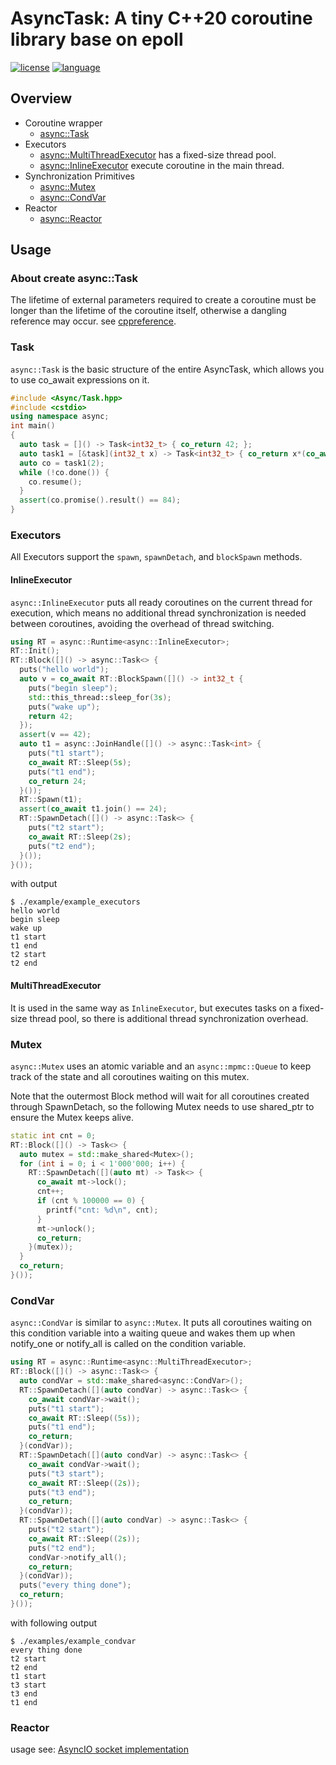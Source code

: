 # AsyncTask: A tiny C++20 coroutine library base on epoll
[![license][badge.license]][license]
[![language][badge.language]][language]

## Overview
* Coroutine wrapper
  - [async::Task](#Task)
* Executors
  - [async::MultiThreadExecutor](#MultiThreadExecutor) has a fixed-size thread pool.
  - [async::InlineExecutor](#InlineExecutor) execute coroutine in the main thread.
* Synchronization Primitives
  - [async::Mutex](#Mutex)
  - [async::CondVar](#CondVar)
* Reactor 
  - [async::Reactor](#Reactor)

## Usage
### About create async::Task
The lifetime of external parameters required to create a coroutine must be longer than the lifetime of the coroutine itself, otherwise a dangling reference may occur.
see [cppreference][task.note].

### Task
`async::Task` is the basic structure of the entire AsyncTask, which allows you to use co_await expressions on it.
```C++
#include <Async/Task.hpp>
#include <cstdio>
using namespace async;
int main()
{
  auto task = []() -> Task<int32_t> { co_return 42; };
  auto task1 = [&task](int32_t x) -> Task<int32_t> { co_return x*(co_await task()); };
  auto co = task1(2);
  while (!co.done()) {
    co.resume();
  }
  assert(co.promise().result() == 84);
}
```
### Executors
All Executors support the `spawn`, `spawnDetach`, and `blockSpawn` methods.
#### InlineExecutor
`async::InlineExecutor` puts all ready coroutines on the current thread for execution, which means no additional thread synchronization is needed between coroutines, avoiding the overhead of thread switching.


```C++
using RT = async::Runtime<async::InlineExecutor>;
RT::Init();
RT::Block([]() -> async::Task<> {
  puts("hello world");
  auto v = co_await RT::BlockSpawn([]() -> int32_t {
    puts("begin sleep");
    std::this_thread::sleep_for(3s);
    puts("wake up");
    return 42;
  });
  assert(v == 42);
  auto t1 = async::JoinHandle([]() -> async::Task<int> {
    puts("t1 start");
    co_await RT::Sleep(5s);
    puts("t1 end");
    co_return 24;
  }());
  RT::Spawn(t1);
  assert(co_await t1.join() == 24);
  RT::SpawnDetach([]() -> async::Task<> {
    puts("t2 start");
    co_await RT::Sleep(2s);
    puts("t2 end");
  }());
}());
```
with output
```
$ ./example/example_executors
hello world
begin sleep
wake up
t1 start
t1 end
t2 start
t2 end
```
#### MultiThreadExecutor
It is used in the same way as `InlineExecutor`, but executes tasks on a fixed-size thread pool, so there is additional thread synchronization overhead.
### Mutex
`async::Mutex` uses an atomic variable and an `async::mpmc::Queue` to keep track of the state and all coroutines waiting on this mutex.

Note that the outermost Block method will wait for all coroutines created through SpawnDetach, so the following Mutex needs to use shared_ptr to ensure the Mutex keeps alive.
```C++
static int cnt = 0;
RT::Block([]() -> Task<> {
  auto mutex = std::make_shared<Mutex>();
  for (int i = 0; i < 1'000'000; i++) {
    RT::SpawnDetach([](auto mt) -> Task<> {
      co_await mt->lock();
      cnt++;
      if (cnt % 100000 == 0) {
        printf("cnt: %d\n", cnt);
      }
      mt->unlock();
      co_return;
    }(mutex));
  }
  co_return;
}());
```
### CondVar
`async::CondVar` is similar to `async::Mutex`. It puts all coroutines waiting on this condition variable into a waiting queue and wakes them up when notify_one or notify_all is called on the condition variable.
```C++
using RT = async::Runtime<async::MultiThreadExecutor>;
RT::Block([]() -> async::Task<> {
  auto condVar = std::make_shared<async::CondVar>();
  RT::SpawnDetach([](auto condVar) -> async::Task<> {
    co_await condVar->wait();
    puts("t1 start");
    co_await RT::Sleep((5s));
    puts("t1 end");
    co_return;
  }(condVar));
  RT::SpawnDetach([](auto condVar) -> async::Task<> {
    co_await condVar->wait();
    puts("t3 start");
    co_await RT::Sleep((2s));
    puts("t3 end");
    co_return;
  }(condVar));
  RT::SpawnDetach([](auto condVar) -> async::Task<> {
    puts("t2 start");
    co_await RT::Sleep((2s));
    puts("t2 end");
    condVar->notify_all();
    co_return;
  }(condVar));
  puts("every thing done");
  co_return;
}());
```
with following output
```
$ ./examples/example_condvar
every thing done
t2 start
t2 end
t1 start
t3 start
t3 end
t1 end
```

### Reactor
usage see: [AsyncIO socket implementation][reactor.usage]

[reactor.usage]: https://github.com/LEAVING-7/AsyncIO/blob/main/include/Async/sys/Socket.hpp
[task.note]: https://en.cppreference.com/w/cpp/language/coroutines#Execution
[badge.license]: https://img.shields.io/github/license/LEAVING-7/AsyncTask
[badge.language]: https://img.shields.io/badge/language-C%2B%2B20-yellow.svg

[language]: https://en.wikipedia.org/wiki/C%2B%2B20
[license]: https://en.wikipedia.org/wiki/Apache_License